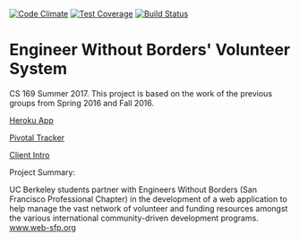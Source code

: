 [![Code Climate](https://codeclimate.com/github/tbrachmann/engineerswithoutborders/badges/gpa.svg)](https://codeclimate.com/github/tbrachmann/engineerswithoutborders)
[![Test Coverage](https://codeclimate.com/github/tbrachmann/engineerswithoutborders/badges/coverage.svg)](https://codeclimate.com/github/tbrachmann/engineerswithoutborders/coverage)
[![Build Status](https://travis-ci.org/tbrachmann/engineerswithoutborders.svg?branch=master)](https://travis-ci.org/tbrachmann/engineerswithoutborders)

# Engineer Without Borders' Volunteer System

CS 169 Summer 2017.
This project is based on the work of the previous groups from Spring 2016 and Fall 2016.

[Heroku App](https://morning-earth-50247.herokuapp.com/)

[Pivotal Tracker](https://www.pivotaltracker.com/n/projects/2071107)

[Client Intro](https://www.youtube.com/watch?v=vTYoWUjP5xo&feature=youtu.be)

Project Summary:

UC Berkeley students partner with Engineers Without Borders (San Francisco Professional Chapter) in the development of a web application to help manage the vast network of volunteer and funding resources amongst the various international community-driven development programs. www.web-sfp.org
